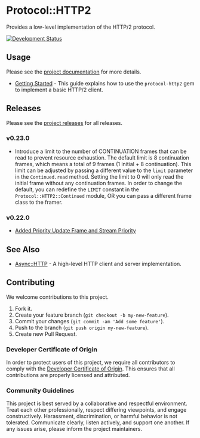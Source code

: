 # Protocol::HTTP2

Provides a low-level implementation of the HTTP/2 protocol.

[![Development Status](https://github.com/socketry/protocol-http2/workflows/Test/badge.svg)](https://github.com/socketry/protocol-http2/actions?workflow=Test)

## Usage

Please see the [project documentation](https://socketry.github.io/protocol-http2/) for more details.

  - [Getting Started](https://socketry.github.io/protocol-http2/guides/getting-started/index) - This guide explains how to use the `protocol-http2` gem to implement a basic HTTP/2 client.

## Releases

Please see the [project releases](https://socketry.github.io/protocol-http2/releases/index) for all releases.

### v0.23.0

  - Introduce a limit to the number of CONTINUATION frames that can be read to prevent resource exhaustion. The default limit is 8 continuation frames, which means a total of 9 frames (1 initial + 8 continuation). This limit can be adjusted by passing a different value to the `limit` parameter in the `Continued.read` method. Setting the limit to 0 will only read the initial frame without any continuation frames. In order to change the default, you can redefine the `LIMIT` constant in the `Protocol::HTTP2::Continued` module, OR you can pass a different frame class to the framer.

### v0.22.0

  - [Added Priority Update Frame and Stream Priority](https://socketry.github.io/protocol-http2/releases/index#added-priority-update-frame-and-stream-priority)

## See Also

  - [Async::HTTP](https://github.com/socketry/async-http) - A high-level HTTP client and server implementation.

## Contributing

We welcome contributions to this project.

1.  Fork it.
2.  Create your feature branch (`git checkout -b my-new-feature`).
3.  Commit your changes (`git commit -am 'Add some feature'`).
4.  Push to the branch (`git push origin my-new-feature`).
5.  Create new Pull Request.

### Developer Certificate of Origin

In order to protect users of this project, we require all contributors to comply with the [Developer Certificate of Origin](https://developercertificate.org/). This ensures that all contributions are properly licensed and attributed.

### Community Guidelines

This project is best served by a collaborative and respectful environment. Treat each other professionally, respect differing viewpoints, and engage constructively. Harassment, discrimination, or harmful behavior is not tolerated. Communicate clearly, listen actively, and support one another. If any issues arise, please inform the project maintainers.

